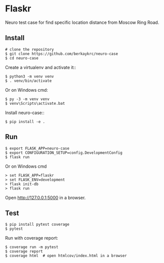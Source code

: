 Flaskr
======

Neuro test case for find specific location distance from Moscow Ring Road.



Install
-------

    # clone the repository
    $ git clone https://github.com/berkaykrc/neuro-case
    $ cd neuro-case

Create a virtualenv and activate it::

    $ python3 -m venv venv
    $ . venv/bin/activate

Or on Windows cmd:

    $ py -3 -m venv venv
    $ venv\Scripts\activate.bat

Install neuro-case::

    $ pip install -e .


Run
---

    $ export FLASK_APP=neuro-case
    $ export CONFIGURATION_SETUP=config.DevelopmentConfig
    $ flask run

Or on Windows cmd

    > set FLASK_APP=flaskr
    > set FLASK_ENV=development
    > flask init-db
    > flask run

Open http://127.0.0.1:5000 in a browser.


Test
--

    $ pip install pytest coverage
    $ pytest

Run with coverage report:

    $ coverage run -m pytest
    $ coverage report
    $ coverage html  # open htmlcov/index.html in a browser